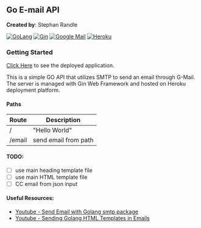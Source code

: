 ## Go E-mail API

**Created by**: Stephan Randle

[![GoLang](https://img.shields.io/badge/Go_Lang-1.18-02A2D1?style=flat-square&logo=go)](https://go.dev/doc/)
[![Gin](https://img.shields.io/badge/Gin_Web_Framework-1.7.7-02A2D1?style=flat-square&logo=go)](https://github.com/gin-gonic/gin)
[![Google Mail](https://img.shields.io/badge/Google-Mail-EA4335?style=flat-square&logo=gmail)](https://developers.google.com/gmail/api)
[![Heroku](https://img.shields.io/badge/Heroku-3B008D?style=flat-square&logo=heroku)](https://devcenter.heroku.com/categories/reference)

### Getting Started

[Click Here](https://go-email-api.herokuapp.com/) to see the deployed application.

This is a simple GO API that utilizes SMTP to send an email through G-Mail. The server is managed with Gin Web Framework and hosted on Heroku deployment platform.

#### Paths

| Route  | Description          |
| ------ | -------------------- |
| /      | "Hello World"        |
| /email | send email from path |

#### TODO:

-   [ ] use main heading template file
-   [ ] use main HTML template file
-   [ ] CC email from json input

#### Useful Resources:

-   [Youtube - Send Email with Golang smtp package](https://www.youtube.com/watch?v=guDfl9oqN-I)
-   [Youtube - Sending Golang HTML Templates in Emails](https://www.youtube.com/watch?v=guDfl9oqN-I)
